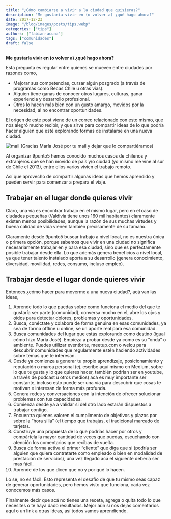 ```yaml
---
title: "¿Cómo cambiarse a vivir a la ciudad que quisieras?"
description: "Me gustaría vivir en (o volver a) ¿qué hago ahora?"
date: 2017-12-23
image: "/blog/images/posts/tips.webp"
categories: ["tips"]
authors: ["fabian-acuna"]
tags: ["comunidades"]
draft: false
---
```

**Me gustaría vivir en (o volver a) ¿qué hago ahora?**

Esta pregunta es regular entre quienes se mueven entre ciudades por razones como,

- Mejorar sus competencias, cursar algún posgrado (a través de programas como Becas Chile u otras vías).
- Alguien tiene ganas de conocer otros lugares, culturas, ganar experiencia y desarrollo profesional.
- Otros lo hacen más bien con un gusto amargo, movidos por la necesidad, al no encontrar oportunidades.

El origen de este post viene de un correo relacionado con esto mismo, que nos alegró mucho recibir, y que sirve para compartir ideas de lo que podría hacer alguien que esté explorando formas de instalarse en una nueva ciudad.


![mail](/blog/images/posts/mail.webp)
(Gracias María José por tu mail y dejar que lo compartiéramos)

Al organizar 9punto5 hemos conocido muchos casos de chilenos y extranjeros que se han movido de país y/o ciudad (yo mismo me vine al sur de Chile el 2013), entre ellos varios vivien el trabajo remoto.

Así que aprovecho de compartir algunas ideas que hemos aprendido y pueden servir para comenzar a prepara el viaje.

## Trabajar en el lugar donde quieres vivir
Claro, una vía es encontrar trabajo en el mismo lugar, pero en el caso de ciudades pequeñas (Valdivia tiene unos 160 mil habitantes) claramente existen menos posibilidades, aunque la razón de sus muchas virtudes y buena calidad de vida vienen también precisamente de su tamaño.

Claramente desde 9punto5 buscar trabajo a nivel local, no es nuestra única o primera opción, porque sabemos que vivir en una ciudad no significa necesariamente trabajar en y para esa ciudad, sino que es perfectamente posible trabajar desde ella. Lo que además genera beneficios a nivel local, ya que tener talento instalado aporta a su desarrollo (genera conocimiento, diversidad, movilidad, redes, consumo, incluso empleo).

## Trabajar desde el lugar donde quieres vivir
Entonces ¿cómo hacer para moverme a una nueva ciudad?, acá van las ideas,

1. Aprende todo lo que puedas sobre como funciona el medio del que te gustaría ser parte (comunidad), conversa mucho en el, abre los ojos y oídos para detectar dolores, problemas y oportunidades.
2. Busca, conéctate y colabora de forma genuina en esas comunidades, ya sea de forma offline u online, se un aporte real para esa comunidad.
3. Busca comunidades del lugar que estás explorando como destino (igual cómo hizo María José). Empieza a probar desde ya como es su “onda” o ambiente. Puedes utilizar eventbrite, meetup.com o welcu para descubrir comunidades que regularmente estén haciendo actividades sobre temas que te interesan.
4. Desde ya comienza a generar tu propio aprendizaje, posicionamiento y reputación o marca personal (ej. escribe aquí mismo en Medium, sobre lo que te gusta y lo que quieres hacer, también podrían ser en youtube, a través de podcast u otros medios) acá es muy importante ser constante, incluso esto puede ser una vía para descubrir que cosas te motivan e interesan de forma más profunda.
5. Genera redes y conversaciones con la intención de ofrecer solucionar problemas con tus capacidades.
6. Comienza desde ya a validar si del otro lado estarán dispuestos a trabajar contigo.
7. Encuentra quienes valoren el cumplimento de objetivos y plazos por sobre la “hora silla” (el tiempo que trabajas, el tradicional marcado de tarjeta).
8. Construye una propuesta de lo que podrías hacer por otros y compártela la mayor cantidad de veces que puedas, escuchando con atención los comentarios que recibas de vuelta.
9. Busca de forma activa el primer “cliente” que diga que si (podría ser alguien que quiera contratarte como empleado o bien en modalidad de prestación de servicios), una vez llegado acá el siguiente debería ser mas fácil.
10. Aprende de los que dicen que no y por qué lo hacen.

Lo se, no es fácil. Esto representa el desafío de que tu mismo seas capaz de generar oportunidades, pero hemos visto que funciona, cada vez conocemos más casos.

Finalmente decir que acá no tienes una receta, agrega o quita todo lo que necesites o te haya dado resultados. Mejor aún si nos dejas comentarios aquí o un link a otras ideas, así todos vamos aprendiendo.